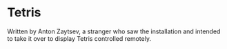 # Tetris
Written by Anton Zaytsev, a stranger who saw the installation and intended to take it over to display Tetris controlled remotely.
